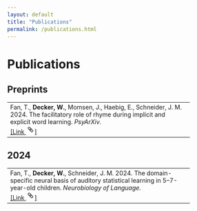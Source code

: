 ```yaml
---
layout: default
title: "Publications"
permalink: /publications.html
---
```


# Publications

## Preprints

<table>
<tr>
<td style="width:410px">Fan, T., <strong>Decker, W.</strong>, Momsen, J., Haebig, E., Schneider, J. M. 2024. The facilitatory role of rhyme during implicit and explicit word learning. <i>PsyArXiv.</i>
 <br><a href="https://osf.io/preprints/psyarxiv/ykde9">[Link <img src="/images/link.png" alt="Link" width="20" height="20">]</a>
</td>
</tr>
</table>

## 2024

<table>
<tr>
<td style="width:410px">Fan, T., <strong>Decker, W.</strong>, Schneider, J. M. 2024. The domain-specific neural basis of auditory statistical learning in 5–7-year-old children. <i>Neurobiology of Language.</i>
 <br><a href="https://direct.mit.edu/nol/article/doi/10.1162/nol_a_00156/124180">[Link <img src="/images/link.png" alt="Link" width="20" height="20">]</a>
</td>
</tr>
</table>